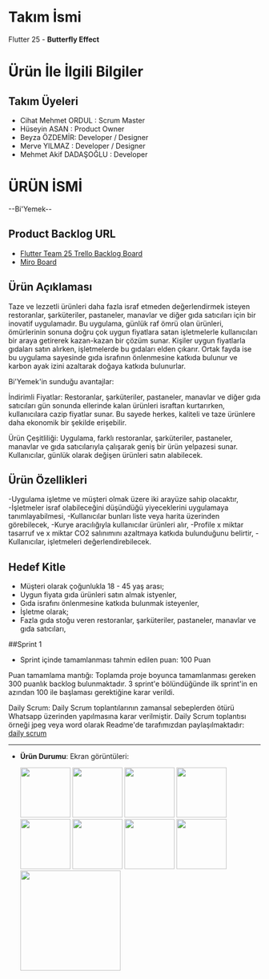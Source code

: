 # Takım İsmi 

Flutter 25 - **Butterfly Effect**

# Ürün İle İlgili Bilgiler

## Takım Üyeleri

- Cihat Mehmet ORDUL : Scrum Master
- Hüseyin ASAN : Product Owner
- Beyza ÖZDEMİR: Developer / Designer
- Merve YILMAZ : Developer / Designer
- Mehmet Akif DADAŞOĞLU : Developer 

# ÜRÜN İSMİ
--Bi'Yemek--

## Product Backlog URL

- [Flutter Team 25 Trello Backlog Board](https://trello.com/b/fQxinykx/f-25-bootcamp)
- [Miro  Board](https://miro.com/app/board/uXjVOnzORQw=/)

## Ürün Açıklaması
Taze ve lezzetli ürünleri daha fazla israf etmeden değerlendirmek isteyen restoranlar, şarküteriler, pastaneler, manavlar ve diğer gıda satıcıları için bir inovatif uygulamadır. Bu uygulama, günlük raf ömrü olan ürünleri, ömürlerinin sonuna doğru çok uygun fiyatlara satan işletmelerle kullanıcıları bir araya getirerek kazan-kazan bir çözüm sunar. Kişiler uygun fiyatlarla gıdaları satın alırken, işletmelerde bu gıdaları elden çıkarır. Ortak fayda ise bu uygulama sayesinde gıda israfının önlenmesine katkıda bulunur ve karbon ayak izini azaltarak doğaya katkıda bulunurlar.

Bi'Yemek'in sunduğu avantajlar:

İndirimli Fiyatlar: Restoranlar, şarküteriler, pastaneler, manavlar ve diğer gıda satıcıları gün sonunda ellerinde kalan ürünleri israftan kurtarırken, kullanıcılara cazip fiyatlar sunar. Bu sayede herkes, kaliteli ve taze ürünlere daha ekonomik bir şekilde erişebilir.

Ürün Çeşitliliği: Uygulama, farklı restoranlar, şarküteriler, pastaneler, manavlar ve gıda satıcılarıyla çalışarak geniş bir ürün yelpazesi sunar. Kullanıcılar, günlük olarak değişen ürünleri satın alabilecek.

## Ürün Özellikleri
-Uygulama işletme ve müşteri olmak üzere iki arayüze sahip olacaktır,
-İşletmeler israf olabileceğini düşündüğü yiyeceklerini uygulamaya tanımlayabilmesi,
-Kullanıcılar bunları liste veya harita üzerinden görebilecek,
-Kurye aracılığıyla kullanıcılar ürünleri alır,
-Profile x miktar tasarruf ve x miktar CO2 salınımını azaltmaya katkıda bulunduğunu belirtir,
-Kullanıcılar, işletmeleri değerlendirebilecek.

## Hedef Kitle

- Müşteri olarak çoğunlukla 18 - 45 yaş arası;
- Uygun fiyata gıda ürünleri satın almak istyenler,
- Gıda israfını önlenmesine katkıda bulunmak isteyenler,
- İşletme olarak;
- Fazla gıda stoğu veren restoranlar, şarküteriler, pastaneler, manavlar ve gıda satıcıları,

##Sprint 1

- Sprint içinde tamamlanması tahmin edilen puan: 100 Puan

Puan tamamlama mantığı: Toplamda proje boyunca tamamlanması gereken 300 puanlık backlog bulunmaktadır. 3 sprint'e bölündüğünde ilk sprint'in en azından 100 ile başlaması gerektiğine karar verildi.

Daily Scrum: Daily Scrum toplantılarının zamansal sebeplerden ötürü Whatsapp üzerinden yapılmasına karar verilmiştir. Daily Scrum toplantısı örneği jpeg veya word olarak Readme'de tarafımızdan paylaşılmaktadır: [daily scrum](https://drive.google.com/file/d/1weUME5x6OvJ8cJVvPc7w52LMkDeJhknb/view?usp=sharing)


---


- **Ürün Durumu**: Ekran görüntüleri:

  <img src="https://github.com/huseyinasan/appjam/blob/master/assets/demo/ss1.png?raw=true" width="100">
  <img src="https://github.com/huseyinasan/appjam/blob/master/assets/demo/ss2.png?raw=true" width="100">
  <img src="https://github.com/huseyinasan/appjam/blob/master/assets/demo/ss3.png?raw=true" width="100">
  <img src="https://github.com/huseyinasan/appjam/blob/master/assets/demo/ss4.png?raw=true" width="100">
  <img src="https://github.com/huseyinasan/appjam/blob/master/assets/demo/ss5.png?raw=true" width="100">
  <img src="https://github.com/huseyinasan/appjam/blob/master/assets/demo/ss6.png?raw=true" width="100">
  <img src="https://github.com/huseyinasan/appjam/blob/master/assets/demo/ss7.png?raw=true" width="100">
  <img src="https://github.com/huseyinasan/appjam/blob/master/assets/demo/ss8.png?raw=true" width="100">
  <img src="https://github.com/huseyinasan/appjam/blob/master/assets/demo/ss9.png?raw=true" width="200">





